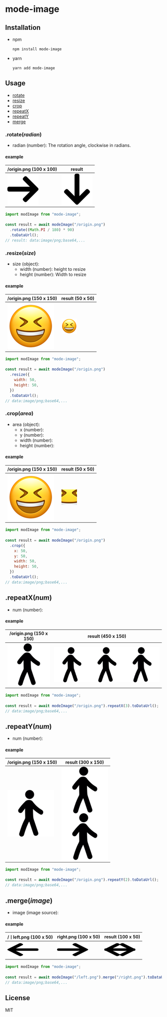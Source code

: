# mode-image

## Installation

- npm
  ```console
  npm install mode-image
  ```
- yarn
  ```console
  yarn add mode-image
  ```

## Usage

- [rotate](#rotateradian)
- [resize](#resizesize)
- [crop](#croparea)
- [repeatX](#repeatxnum)
- [repeatY](#repeatynum)
- [merge](#mergeimage)

### .rotate(_radian_)

- radian (number): The rotation angle, clockwise in radians.

#### example

| /origin.png (100 x 100)                                  | result                                                                                    |
| -------------------------------------------------------- | ----------------------------------------------------------------------------------------- |
| <img src="./tests/__fixtures__/right-arrow-100-100.png"> | <img src="./tests/__image_snapshots__/rotate-test-ts-rotate-90-deg-100-x-100-1-snap.png"> |

```js
import modImage from "mode-image";

const result = await modeImage("/origin.png")
  .rotate((Math.PI / 180) * 90)
  .toDataUrl();
// result: data:image/png;base64,...
```

### .resize(_size_)

- size (object):
  - width (number): height to resize
  - height (number): Width to resize

#### example

| /origin.png (150 x 150)                            | result (50 x 50)                                                                              |
| -------------------------------------------------- | --------------------------------------------------------------------------------------------- |
| <img src="./tests/__fixtures__/smile-150-150.png"> | <img src="./tests/__image_snapshots__/resize-test-ts-resize-150-x-150-to-50-x-50-1-snap.png"> |

```js
import modImage from "mode-image";

const result = await modeImage("/origin.png")
  .resize({
    width: 50,
    height: 50,
  })
  .toDataUrl();
// data:image/png;base64,...
```

### .crop(_area_)

- area (object):
  - x (number):
  - y (number):
  - width (number):
  - height (number):

#### example

| /origin.png (150 x 150)                            | result (50 x 50)                                                                          |
| -------------------------------------------------- | ----------------------------------------------------------------------------------------- |
| <img src="./tests/__fixtures__/smile-150-150.png"> | <img src="./tests/__image_snapshots__/crop-test-ts-crop-150-x-150-to-50-x-50-2-snap.png"> |

```js
import modImage from "mode-image";

const result = await modeImage("/origin.png")
  .crop({
    x: 50,
    y: 50,
    width: 50,
    height: 50,
  })
  .toDataUrl();
// data:image/png;base64,...
```

## .repeatX(_num_)

- num (number):

#### example

| /origin.png (150 x 150)                           | result (450 x 150)                                                                             |
| ------------------------------------------------- | ---------------------------------------------------------------------------------------------- |
| <img src="./tests/__fixtures__/walk-150-150.png"> | <img src="./tests/__image_snapshots__/repeat-x-test-ts-repeat-x-3-times-150-x-150-1-snap.png"> |

```js
import modImage from "mode-image";

const result = await modeImage("/origin.png").repeatX(3).toDataUrl();
// data:image/png;base64,...
```

## .repeatY(_num_)

- num (number):

#### example

| /origin.png (150 x 150)                           | result (300 x 150)                                                                             |
| ------------------------------------------------- | ---------------------------------------------------------------------------------------------- |
| <img src="./tests/__fixtures__/walk-150-150.png"> | <img src="./tests/__image_snapshots__/repeat-y-test-ts-repeat-y-2-times-150-x-150-1-snap.png"> |

```js
import modImage from "mode-image";

const result = await modeImage("/origin.png").repeatY(2).toDataUrl();
// data:image/png;base64,...
```

## .merge(_image_)

- image (image source):

#### example

| /ㅣleft.png (100 x 50)                                 | right.png (100 x 50)                                    | result (100 x 50)                                                                            |
| ------------------------------------------------------ | ------------------------------------------------------- | -------------------------------------------------------------------------------------------- |
| <img src="./tests/__fixtures__/left-arrow-100-50.png"> | <img src="./tests/__fixtures__/right-arrow-100-50.png"> | <img src="./tests/__image_snapshots__/merge-test-ts-merge-merge-100-x-50-100-50-1-snap.png"> |

```js
import modImage from "mode-image";

const result = await modeImage("/left.png").merge("/right.png").toDataUrl();
// data:image/png;base64,...
```

## License

MIT
